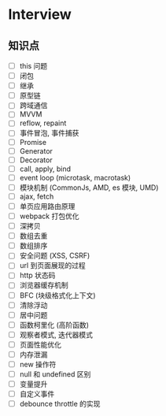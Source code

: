 # Interview

## 知识点

-   [ ] this 问题
-   [ ] 闭包
-   [ ] 继承
-   [ ] 原型链
-   [ ] 跨域通信
-   [ ] MVVM
-   [ ] reflow, repaint
-   [ ] 事件冒泡, 事件捕获
-   [ ] Promise
-   [ ] Generator
-   [ ] Decorator
-   [ ] call, apply, bind
-   [ ] event loop (microtask, macrotask)
-   [ ] 模块机制 (CommonJs, AMD, es 模块, UMD)
-   [ ] ajax, fetch
-   [ ] 单页应用路由原理
-   [ ] webpack 打包优化
-   [ ] 深拷贝
-   [ ] 数组去重
-   [ ] 数组排序
-   [ ] 安全问题 (XSS, CSRF)
-   [ ] url 到页面展现的过程
-   [ ] http 状态码
-   [ ] 浏览器缓存机制
-   [ ] BFC (块级格式化上下文)
-   [ ] 清除浮动
-   [ ] 居中问题
-   [ ] 函数柯里化 (高阶函数)
-   [ ] 观察者模式, 迭代器模式
-   [ ] 页面性能优化
-   [ ] 内存泄漏
-   [ ] new 操作符
-   [ ] null 和 undefined 区别
-   [ ] 变量提升
-   [ ] 自定义事件
-   [ ] debounce throttle 的实现
